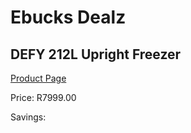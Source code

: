 
# Ebucks Dealz
## DEFY 212L Upright Freezer
[Product Page](https://www.ebucks.com/web/shop/productSelected.do?prodId=973459948&catId=704986856)

Price: R7999.00

Savings: 


	